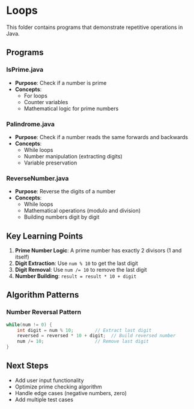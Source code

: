 # Loops

This folder contains programs that demonstrate repetitive operations in Java.

## Programs

### IsPrime.java
- **Purpose**: Check if a number is prime
- **Concepts**: 
  - For loops
  - Counter variables
  - Mathematical logic for prime numbers

### Palindrome.java
- **Purpose**: Check if a number reads the same forwards and backwards
- **Concepts**: 
  - While loops
  - Number manipulation (extracting digits)
  - Variable preservation

### ReverseNumber.java
- **Purpose**: Reverse the digits of a number
- **Concepts**: 
  - While loops
  - Mathematical operations (modulo and division)
  - Building numbers digit by digit

## Key Learning Points

1. **Prime Number Logic**: A prime number has exactly 2 divisors (1 and itself)
2. **Digit Extraction**: Use `num % 10` to get the last digit
3. **Digit Removal**: Use `num /= 10` to remove the last digit
4. **Number Building**: `result = result * 10 + digit`

## Algorithm Patterns

### Number Reversal Pattern
```java
while(num != 0) {
    int digit = num % 10;        // Extract last digit
    reversed = reversed * 10 + digit;  // Build reversed number
    num /= 10;                   // Remove last digit
}
```

## Next Steps

- Add user input functionality
- Optimize prime checking algorithm
- Handle edge cases (negative numbers, zero)
- Add multiple test cases
